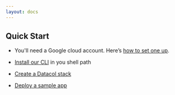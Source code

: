 ```yaml
---
layout: docs
---
```


## Quick Start

* You'll need a Google cloud account. Here’s [how to set one up][1].

* [Install our CLI][2] in you shell path

* [Create a Datacol stack][3]

* [Deploy a sample app][4]

[1]: /docs/getting-started
[2]: /docs/getting-started#2-install-cli
[3]: /docs/getting-started#3-stack-creation
[4]: /docs/getting-started#4-deploy-a-sample-app
